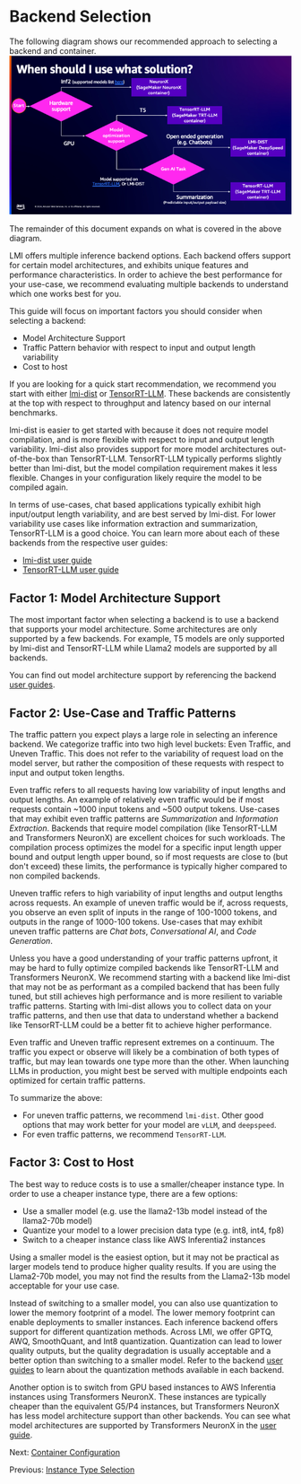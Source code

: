 # Backend Selection

The following diagram shows our recommended approach to selecting a backend and container.
![container_selection](../imgs/container-selection.png)

The remainder of this document expands on what is covered in the above diagram.

LMI offers multiple inference backend options.
Each backend offers support for certain model architectures, and exhibits unique features and performance characteristics.
In order to achieve the best performance for your use-case, we recommend evaluating multiple backends to understand which one works best for you.

This guide will focus on important factors you should consider when selecting a backend:

* Model Architecture Support
* Traffic Pattern behavior with respect to input and output length variability
* Cost to host 

If you are looking for a quick start recommendation, we recommend you start with either [lmi-dist](../user_guides/lmi-dist_user_guide.md) or [TensorRT-LLM](../user_guides/trt_llm_user_guide.md).
These backends are consistently at the top with respect to throughput and latency based on our internal benchmarks.

lmi-dist is easier to get started with because it does not require model compilation, and is more flexible with respect to input and output length variability.
lmi-dist also provides support for more model architectures out-of-the-box than TensorRT-LLM.
TensorRT-LLM typically performs slightly better than lmi-dist, but the model compilation requirement makes it less flexible. Changes in your configuration likely require the model to be compiled again. 

In terms of use-cases, chat based applications typically exhibit high input/output length variability, and are best served by lmi-dist.
For lower variability use cases like information extraction and summarization, TensorRT-LLM is a good choice.
You can learn more about each of these backends from the respective user guides:

* [lmi-dist user guide](../user_guides/lmi-dist_user_guide.md)
* [TensorRT-LLM user guide](../user_guides/trt_llm_user_guide.md)


## Factor 1: Model Architecture Support

The most important factor when selecting a backend is to use a backend that supports your model architecture.
Some architectures are only supported by a few backends. For example, T5 models are only supported by lmi-dist and TensorRT-LLM while Llama2 models are supported by all backends.

You can find out model architecture support by referencing the backend [user guides](../user_guides/README.md).

## Factor 2: Use-Case and Traffic Patterns

The traffic pattern you expect plays a large role in selecting an inference backend.
We categorize traffic into two high level buckets: Even Traffic, and Uneven Traffic.
This does not refer to the variability of request load on the model server, but rather the composition of these requests with respect to input and output token lengths.

Even traffic refers to all requests having low variability of input lengths and output lengths.
An example of relatively even traffic would be if most requests contain ~1000 input tokens and ~500 output tokens.
Use-cases that may exhibit even traffic patterns are *Summarization* and *Information Extraction*.
Backends that require model compilation (like TensorRT-LLM and Transformers NeuronX) are excellent choices for such workloads.
The compilation process optimizes the model for a specific input length upper bound and output length upper bound, so if most requests are close to (but don't exceed) these limits, the performance is typically higher compared to non compiled backends.

Uneven traffic refers to high variability of input lengths and output lengths across requests.
An example of uneven traffic would be if, across requests, you observe an even split of inputs in the range of 100-1000 tokens, and outputs in the range of 1000-100 tokens.
Use-cases that may exhibit uneven traffic patterns are *Chat bots*, *Conversational AI*, and *Code Generation*.

Unless you have a good understanding of your traffic patterns upfront, it may be hard to fully optimize compiled backends like TensorRT-LLM and Transformers NeuronX.
We recommend starting with a backend like lmi-dist that may not be as performant as a compiled backend that has been fully tuned, but still achieves high performance and is more resilient to variable traffic patterns.
Starting with lmi-dist allows you to collect data on your traffic patterns, and then use that data to understand whether a backend like TensorRT-LLM could be a better fit to achieve higher performance.

Even traffic and Uneven traffic represent extremes on a continuum.
The traffic you expect or observe will likely be a combination of both types of traffic, but may lean towards one type more than the other.
When launching LLMs in production, you might best be served with multiple endpoints each optimized for certain traffic patterns.

To summarize the above:

* For uneven traffic patterns, we recommend `lmi-dist`. Other good options that may work better for your model are `vLLM`, and `deepspeed`.
* For even traffic patterns, we recommend `TensorRT-LLM`. 

## Factor 3: Cost to Host

The best way to reduce costs is to use a smaller/cheaper instance type.
In order to use a cheaper instance type, there are a few options:

* Use a smaller model (e.g. use the llama2-13b model instead of the llama2-70b model)
* Quantize your model to a lower precision data type (e.g. int8, int4, fp8)
* Switch to a cheaper instance class like AWS Inferentia2 instances

Using a smaller model is the easiest option, but it may not be practical as larger models tend to produce higher quality results.
If you are using the Llama2-70b model, you may not find the results from the Llama2-13b model acceptable for your use case.

Instead of switching to a smaller model, you can also use quantization to lower the memory footprint of a model.
The lower memory footprint can enable deployments to smaller instances.
Each inference backend offers support for different quantization methods.
Across LMI, we offer GPTQ, AWQ, SmoothQuant, and Int8 quantization.
Quantization can lead to lower quality outputs, but the quality degradation is usually acceptable and a better option than switching to a smaller model.
Refer to the backend [user guides](../user_guides/README.md) to learn about the quantization methods available in each backend.

Another option is to switch from GPU based instances to AWS Inferentia instances using Transformers NeuronX.
These instances are typically cheaper than the equivalent G5/P4 instances, but Transformers NeuronX has less model architecture support than other backends.
You can see what model architectures are supported by Transformers NeuronX in the [user guide](../user_guides/tnx_user_guide.md).

Next: [Container Configuration](configurations.md)

Previous: [Instance Type Selection](instance-type-selection.md)